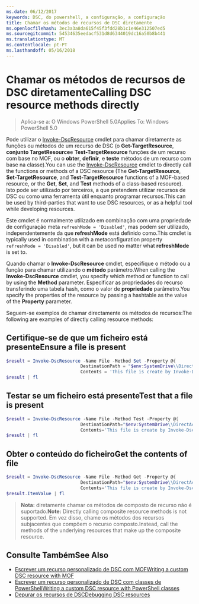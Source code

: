 ```yaml
---
ms.date: 06/12/2017
keywords: DSC, do powershell, a configuração, a configuração
title: Chamar os métodos de recursos de DSC diretamente
ms.openlocfilehash: 3ec3a3a8da615f45f3fdd28b1c1e46e312507ed5
ms.sourcegitcommit: 54534635eedacf531d8d6344019dc16a50b8b441
ms.translationtype: MT
ms.contentlocale: pt-PT
ms.lasthandoff: 05/16/2018
---
```

# <a name="calling-dsc-resource-methods-directly"></a><span data-ttu-id="6cd32-103">Chamar os métodos de recursos de DSC diretamente</span><span class="sxs-lookup"><span data-stu-id="6cd32-103">Calling DSC resource methods directly</span></span>

><span data-ttu-id="6cd32-104">Aplica-se a: O Windows PowerShell 5.0</span><span class="sxs-lookup"><span data-stu-id="6cd32-104">Applies To: Windows PowerShell 5.0</span></span>

<span data-ttu-id="6cd32-105">Pode utilizar o [Invoke-DscResource](https://technet.microsoft.com/library/mt517869.aspx) cmdlet para chamar diretamente as funções ou métodos de um recurso de DSC (o **Get-TargetResource**, **conjunto TargetResource**e  **Test-TargetResource** funções de um recurso com base no MOF, ou o **obter**, **definir**, e **teste** métodos de um recurso com base na classe).</span><span class="sxs-lookup"><span data-stu-id="6cd32-105">You can use the [Invoke-DscResource](https://technet.microsoft.com/library/mt517869.aspx) cmdlet to directly call the functions or methods of a DSC resource (The **Get-TargetResource**, **Set-TargetResource**, and **Test-TargetResource** functions of a MOF-based resource, or the **Get**, **Set**, and **Test** methods of a class-based resource).</span></span>
<span data-ttu-id="6cd32-106">Isto pode ser utilizado por terceiros, a que pretendem utilizar recursos de DSC ou como uma ferramenta útil enquanto programar recursos.</span><span class="sxs-lookup"><span data-stu-id="6cd32-106">This can be used by third-parties that want to use DSC resources, or as a helpful tool while developing resources.</span></span>

<span data-ttu-id="6cd32-107">Este cmdlet é normalmente utilizado em combinação com uma propriedade de configuração meta `refreshMode = 'Disabled'`, mas podem ser utilizado, independentemente da que **refreshMode** está definido como.</span><span class="sxs-lookup"><span data-stu-id="6cd32-107">This cmdlet is typically used in combination with a metaconfiguration property `refreshMode = 'Disabled'`, but it can be used no matter what **refreshMode** is set to.</span></span>

<span data-ttu-id="6cd32-108">Quando chamar o **Invoke-DscResource** cmdlet, especifique o método ou a função para chamar utilizando o **método** parâmetro.</span><span class="sxs-lookup"><span data-stu-id="6cd32-108">When calling the **Invoke-DscResource** cmdlet, you specify which method or function to call by using the **Method** parameter.</span></span> <span data-ttu-id="6cd32-109">Especificar as propriedades do recurso transferindo uma tabela hash, como o valor de **propriedade** parâmetro.</span><span class="sxs-lookup"><span data-stu-id="6cd32-109">You specify the properties of the resource by passing a hashtable as the value of the **Property** parameter.</span></span>

<span data-ttu-id="6cd32-110">Seguem-se exemplos de chamar directamente os métodos de recursos:</span><span class="sxs-lookup"><span data-stu-id="6cd32-110">The following are examples of directly calling resource methods:</span></span>

## <a name="ensure-a-file-is-present"></a><span data-ttu-id="6cd32-111">Certifique-se de que um ficheiro está presente</span><span class="sxs-lookup"><span data-stu-id="6cd32-111">Ensure a file is present</span></span>

```powershell
$result = Invoke-DscResource -Name File -Method Set -Property @{
                            DestinationPath = "$env:SystemDrive\\DirectAccess.txt";
                            Contents = 'This file is create by Invoke-DscResource'} -Verbose
$result | fl
```

## <a name="test-that-a-file-is-present"></a><span data-ttu-id="6cd32-112">Testar se um ficheiro está presente</span><span class="sxs-lookup"><span data-stu-id="6cd32-112">Test that a file is present</span></span>

```powershell
$result = Invoke-DscResource -Name File -Method Test -Property @{
                            DestinationPath="$env:SystemDrive\\DirectAccess.txt";
                            Contents='This file is create by Invoke-DscResource'} -Verbose
$result | fl
```

## <a name="get-the-contents-of-file"></a><span data-ttu-id="6cd32-113">Obter o conteúdo do ficheiro</span><span class="sxs-lookup"><span data-stu-id="6cd32-113">Get the contents of file</span></span>

```powershell
$result = Invoke-DscResource -Name File -Method Get -Property @{
                            DestinationPath="$env:SystemDrive\\DirectAccess.txt";
                            Contents='This file is create by Invoke-DscResource'} -Verbose
$result.ItemValue | fl
```

><span data-ttu-id="6cd32-114">**Nota:** diretamente chamar os métodos de composto de recurso não é suportado.</span><span class="sxs-lookup"><span data-stu-id="6cd32-114">**Note:** Directly calling composite resource methods is not supported.</span></span> <span data-ttu-id="6cd32-115">Em vez disso, chame os métodos dos recursos subjacentes que compõem o recurso composto.</span><span class="sxs-lookup"><span data-stu-id="6cd32-115">Instead, call the methods of the underlying resources that make up the composite resource.</span></span>

## <a name="see-also"></a><span data-ttu-id="6cd32-116">Consulte Também</span><span class="sxs-lookup"><span data-stu-id="6cd32-116">See Also</span></span>
- [<span data-ttu-id="6cd32-117">Escrever um recurso personalizado de DSC com MOF</span><span class="sxs-lookup"><span data-stu-id="6cd32-117">Writing a custom DSC resource with MOF</span></span>](authoringResourceMOF.md)
- [<span data-ttu-id="6cd32-118">Escrever um recurso personalizado de DSC com classes de PowerShell</span><span class="sxs-lookup"><span data-stu-id="6cd32-118">Writing a custom DSC resource with PowerShell classes</span></span>](authoringResourceClass.md)
- [<span data-ttu-id="6cd32-119">Depurar os recursos de DSC</span><span class="sxs-lookup"><span data-stu-id="6cd32-119">Debugging DSC resources</span></span>](debugResource.md)